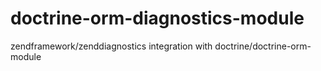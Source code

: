 # doctrine-orm-diagnostics-module
zendframework/zenddiagnostics integration with doctrine/doctrine-orm-module
